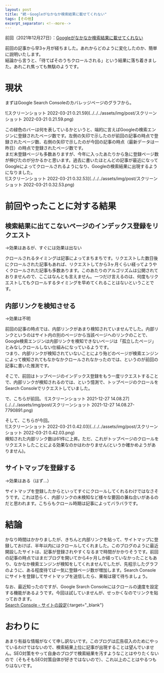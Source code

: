 ```yaml
---
layout: post
title: "続・Googleがなかなか検索結果に載せてくれない"
tags: [その他]
excerpt_separator: <!--more-->
---
```


前回（2021年12月27日）：[Googleがなかなか検索結果に載せてくれない](https://blog.yotiosoft.com/2021/12/27/Google%E3%81%8C%E3%81%AA%E3%81%8B%E3%81%AA%E3%81%8B%E6%A4%9C%E7%B4%A2%E7%B5%90%E6%9E%9C%E3%81%AB%E8%BC%89%E3%81%9B%E3%81%A6%E3%81%8F%E3%82%8C%E3%81%AA%E3%81%84.html)  

前回の記事から早3ヶ月が経ちました。あれからどのように変化したのか、簡単に説明いたします。  
結論から言うと、「待てばそのうちクロールされる」という結果に落ち着きました。あれこれ焦っても無駄のようです。

<!--more-->  

# 現状

まずはGoogle Search Consoleのカバレッジページのグラフから。

![スクリーンショット 2022-03-21 0.21.59](../../../assets/img/post/スクリーンショット 2022-03-21 0.21.59.png)

この緑色のバーは何を表しているかというと、端的に言えばGoogleの検索エンジンに登録されたページ数です。左側の矢印で示したのが前回の記事の時点で登録されたページ数、右側の矢印で示したのが今回の記事の時点（最新データは一昨日）の時点で登録されたページ数です。  
まだ未登録ページも多数ありますが、今年に入ったあたりから急に登録ページ数が伸びたのが分かるかと思います。過去に書いたほとんどの記事が最近になってGoogleによってクロールされるようになり、Googleの検索結果に出現するようになりました。  
![スクリーンショット 2022-03-21 0.32.53](../../../assets/img/post/スクリーンショット 2022-03-21 0.32.53.png)  

# 前回やったことに対する結果

## 検索結果に出てこないページのインデックス登録をリクエスト

→効果はあるが、すぐには効果は出ない  

クロールされるタイミングは記事によってまちまちです。リクエストした数日後にクロールされた記事もあれば、リクエストしてから3ヶ月くらい経ってようやくクロールされた記事も多数あります。このあたりのアルゴリズムは公開されておりませんので、ここはなんとも言えません。一つだけ言えるのは、何度もリクエストしてもクロールするタイミングを早めてくれることはないということです。

## 内部リンクを検知させる

→効果は不明  

前回の記事の時点では、内部リンクがあまり検知されていませんでした。内部リンクというのはサイト内の別のページから当該ページへのリンクのことで、Google検索エンジンは内部リンクを検知できないページは「孤立したページ」とみなしクロールしない仕組みになっているようです。  
つまり、内部リンクが検知されていないことにより殆どのページが検索エンジンによって検知されてもなかなかクロールされなかったのでは、というのが前回の記事に書いた推測です。  

そこで、前回はトップページのインデックス登録をもう一度リクエストすることで、内部リンクが検知されるのでは、という憶測で、トップページのクロールをSearch Consoleでリクエストしていました。  

で、こちらが前回。  ![スクリーンショット 2021-12-27 14.08.27](../../../assets/img/post/スクリーンショット 2021-12-27 14.08.27-7790891.png)  

そして、こちらが今回。  
![スクリーンショット 2022-03-21 0.42.03](../../../assets/img/post/スクリーンショット 2022-03-21 0.42.03.png)  
検知された内部リンク数は61件に上昇。ただ、これがトップページのクロールをリクエストしたことによる効果なのかはわかりません(というか確かめようがありません)。

## サイトマップを登録する

→効果はある（はず…）  

サイトマップを登録したからといってすぐにクロールしてくれるわけではなさそうです。これは恐らく、内部リンクの未検知など様々な要因の兼ね合いがあるのだと思われます。こちらもクロール時期は記事によってバラバラです。

# 結論

かなり時間はかかりましたが、きちんと内部リンクを貼って、サイトマップに登録しておけば、半年以内にはクロールしてくれました。このブログのように最近開設したサイトは、記事が登録されやすくなるまで時間がかかりそうです。前回の記事の時点ではまだブログを開いてから4ヶ月しか経っていなかったこともあり、なかなか検索エンジンが検知をしてくれませんでしたが、先程示したグラフのように、ある程度待てば一気に登録ページ数が増加します。Search Consoleにサイトを登録してサイトマップを送信したら、果報は寝て待ちましょう。  

なお、最近知ったのですが、Google Srarch Consoleにはクロールの速度を設定する機能があるようです。今回は試していませんが、せっかくなのでリンクを貼っておきます。  
[Search Console - サイトの設定](https://www.google.com/webmasters/tools/settings){:target="_blank"}  

# おわりに

あまり有益な情報がなくて申し訳ないです。このブログは広告収入のためにやっているわけではないので、検索結果上位に記事が出現することは望んでいません。SEO対策をやって自身のブログで検索結果を汚すようなことはやりたくないので（そもそもSEO対策自体が好きではないので）、これ以上のことはやるつもりはないです。
